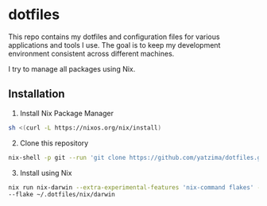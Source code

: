 # dotfiles

This repo contains my dotfiles and configuration files for various applications
and tools I use. The goal is to keep my development environment consistent
across different machines.

I try to manage all packages using Nix.

## Installation
1. Install Nix Package Manager
```bash
sh <(curl -L https://nixos.org/nix/install)
```

2. Clone this repository
```bash
nix-shell -p git --run 'git clone https://github.com/yatzima/dotfiles.git .dotfiles'
```

3. Install using Nix
```bash
nix run nix-darwin --extra-experimental-features 'nix-command flakes' --switch
--flake ~/.dotfiles/nix/darwin

